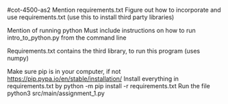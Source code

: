 #cot-4500-as2
Mention requirements.txt Figure out how to incorporate and use requirements.txt (use this to install third party libraries)

Mention of running python Must include instructions on how to run intro_to_python.py from the command line

Requirements.txt contains the third library, to run this program (uses numpy)

Make sure pip is in your computer, if not https://pip.pypa.io/en/stable/installation/
Install everything in requirements.txt by python -m pip install -r requirements.txt
Run the file python3 src/main/assignment_1.py
